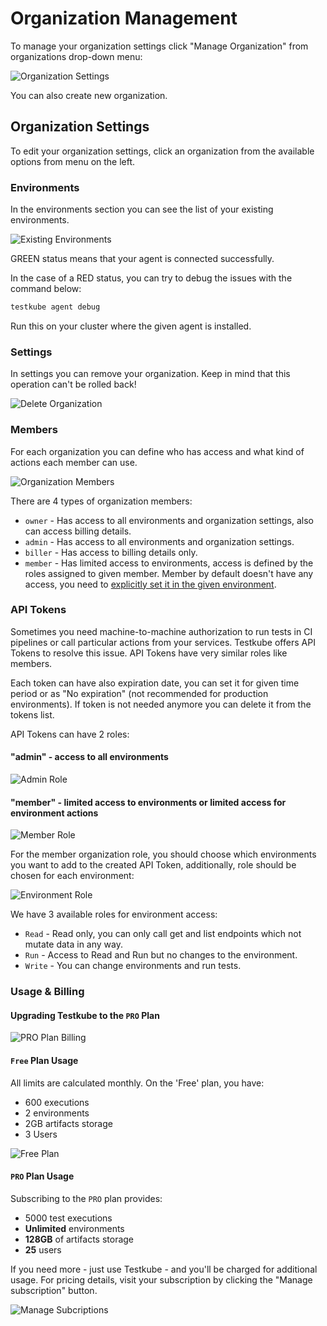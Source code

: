 # Organization Management


To manage your organization settings click "Manage Organization" from organizations drop-down menu:

![Organization Settings](../../img/org-settings.png)

You can also create new organization. 


## Organization Settings

To edit your organization settings, click an organization from the available options from menu on the left.

### Environments

In the environments section you can see the list of your existing environments.

![Existing Environments](../../img/existing-environments.png)

GREEN status means that your agent is connected successfully. 

In the case of a RED status, you can try to debug the issues with the command below:

```sh
testkube agent debug
```

Run this on your cluster where the given agent is installed.



### Settings

In settings you can remove your organization. Keep in mind that this operation can't be rolled back!

![Delete Organization](../../img/delete-org.png)


### Members

For each organization you can define who has access and what kind of actions each member can use. 

![Organization Members](../../img/org-members.png)


There are 4 types of organization members: 

* `owner` - Has access to all environments and organization settings, also can access billing details.
* `admin` - Has access to all environments and organization settings.
* `biller` - Has access to billing details only.
* `member` - Has limited access to environments, access is defined by the roles assigned to given member. Member by default doesn't have any access, you need to [explicitly set it in the given environment](environment-management.md). 



### API Tokens

Sometimes you need machine-to-machine authorization to run tests in CI pipelines or  call particular actions from your services. 
Testkube offers API Tokens to resolve this issue. API Tokens have very similar roles like members. 

Each token can have also expiration date, you can set it for given time period or as "No expiration" (not recommended for production environments).
If token is not needed anymore you can delete it from the tokens list. 

API Tokens can have 2 roles: 

#### "admin" - access to all environments

![Admin Role](../../img/admin-roles.png)

#### "member" - limited access to environments or limited access for environment actions 

![Member Role](../../img/member-role.png)

For the member organization role, you should choose which environments you want to add to the created API Token, additionally, role should be chosen for each 
environment: 

![Environment Role](../../img/environment-role.png)

We have 3 available roles for environment access: 
* `Read` - Read only, you can only call get and list endpoints which not mutate data in any way.
* `Run` - Access to Read and Run but no changes to the environment.
* `Write` - You can change environments and run tests. 

### Usage & Billing

#### Upgrading Testkube to the `PRO` Plan

![PRO Plan Billing](../../img/pro-plan-billing.png)

#### `Free` Plan Usage 

All limits are calculated monthly. On the 'Free' plan, you have: 
- 600 executions 
- 2 environments
- 2GB artifacts storage
- 3 Users

![Free Plan](../../img/free-plan.png)



#### `PRO` Plan Usage

Subscribing to the `PRO` plan provides: 
- 5000 test executions
- **Unlimited** environments
- **128GB** of artifacts storage
- **25** users

If you need more - just use Testkube - and you'll be charged for additional usage.
For pricing details, visit your subscription by clicking the "Manage subscription" button. 

![Manage Subcriptions](../../img/manage-subscriptions.png)


